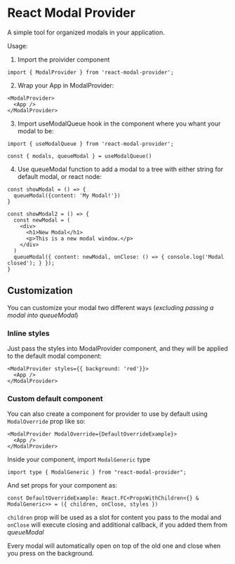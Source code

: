 # React Modal Provider

A simple tool for organized modals in your application.

Usage:

1. Import the proivider component

```
import { ModalProvider } from 'react-modal-provider';
```

2. Wrap your App in ModalProvider:

```
<ModalProvider>
  <App />
</ModalProvider>
```

3. Import useModalQueue hook in the component where you whant your modal to be:

```
import { useModalQueue } from 'react-modal-provider';

const { modals, queueModal } = useModalQueue()
```

4. Use queueModal function to add a modal to a tree with either string for default modal, or react node:

```
const showModal = () => {
  queueModal({content: 'My Modal!'})
}

const showModal2 = () => {
  const newModal = (
    <div>
      <h1>New Modal</h1>
      <p>This is a new modal window.</p>
    </div>
  )
  queueModal({ content: newModal, onClose: () => { console.log('Modal closed'); } });
}

```
## Customization
You can customize your modal two different ways (_excluding passing a modal into queueModal_)

### Inline styles
Just pass the styles into ModalProvider component, and they will be applied to the default modal component:
```
<ModalProvider styles={{ background: 'red'}}>
  <App />
</ModalProvider>
```

### Custom default component
You can also create a component for provider to use by default using ``` ModalOverride ``` prop like so:
```
<ModalProvider ModalOverride={DefaultOverrideExample}>
  <App />
</ModalProvider>
```

Inside your component, import ```ModalGeneric``` type
```
import type { ModalGeneric } from "react-modal-provider";
```

And set props for your component as:
```
const DefaultOverrideExample: React.FC<PropsWithChildren<{} & ModalGeneric>> = ({ children, onClose, styles })
```

```children``` prop will be used as a slot for content you pass to the modal and 
```onClose``` will execute closing and additional callback, if you added them from _queueModal_

Every modal will automatically open on top of the old one and close when you press on the background.
